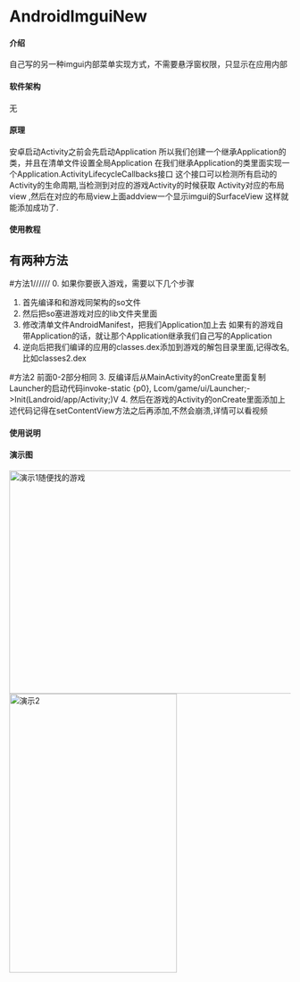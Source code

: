 # AndroidImguiNew

#### 介绍
自己写的另一种imgui内部菜单实现方式，不需要悬浮窗权限，只显示在应用内部

#### 软件架构
无


#### 原理
安卓启动Activity之前会先启动Application
所以我们创建一个继承Application的类，并且在清单文件设置全局Application
在我们继承Application的类里面实现一个Application.ActivityLifecycleCallbacks接口
这个接口可以检测所有启动的Activity的生命周期,当检测到对应的游戏Activity的时候获取
Activity对应的布局view ,然后在对应的布局view上面addview一个显示imgui的SurfaceView
这样就能添加成功了.


#### 使用教程 
##  有两种方法  ##
#方法1//////
0.  如果你要嵌入游戏，需要以下几个步骤
1.  首先编译和和游戏同架构的so文件
2.  然后把so塞进游戏对应的lib文件夹里面
3.  修改清单文件AndroidManifest，把我们Application加上去 如果有的游戏自带Application的话，就让那个Application继承我们自己写的Application
4.  逆向后把我们编译的应用的classes.dex添加到游戏的解包目录里面,记得改名,比如classes2.dex

#方法2
前面0-2部分相同
3. 反编译后从MainActivity的onCreate里面复制Launcher的启动代码invoke-static {p0}, Lcom/game/ui/Launcher;->Init(Landroid/app/Activity;)V
4. 然后在游戏的Activity的onCreate里面添加上述代码记得在setContentView方法之后再添加,不然会崩溃,详情可以看视频
#### 使用说明

#### 演示图
<img src="https://gitee.com/alexmmc/android-imgui-new/raw/master/Images/Screenshot_2023-04-27-21-17-27-04.jpg" width="600" height="400"
alt="演示1随便找的游戏"/><br/>
<img src="https://gitee.com/alexmmc/android-imgui-new/raw/master/Images/Screenshot_2023-04-27-21-22-26-95.jpg" width="300" height="500"
alt="演示2"/><br/>